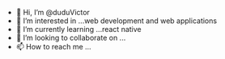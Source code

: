 - 👋 Hi, I’m @duduVictor
- 👀 I’m interested in ...web development and web applications
- 🌱 I’m currently learning ...react native
- 💞️ I’m looking to collaborate on ...
- 📫 How to reach me ...

<!---
duduVictor/duduVictor is a ✨ special ✨ repository because its `README.md` (this file) appears on your GitHub profile.
You can click the Preview link to take a look at your changes.
--->
